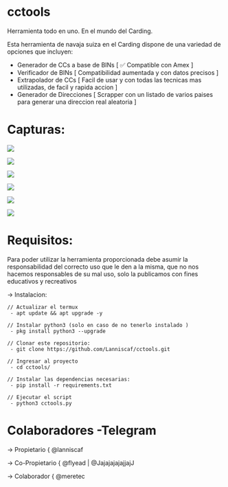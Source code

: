 # cctools
Herramienta todo en uno. En el mundo del Carding. 

Esta herramienta de navaja suiza en el Carding dispone de una variedad de opciones que incluyen:
 - Generador de CCs a base de BINs [ ✅ Compatible con Amex ]
 - Verificador de BINs [ Compatibilidad aumentada y con datos precisos ]
 - Extrapolador de CCs [ Facil de usar y con todas las tecnicas mas utilizadas, de facil y rapida accion ]
 - Generador de Direcciones [ Scrapper con un listado de varios paises para generar una direccion real aleatoria ]

# Capturas:
![](https://toxiccomunity.ga/generador/picctool/maincap.jpg)

![](https://toxiccomunity.ga/generador/picctool/ccgen.jpg)

![](https://toxiccomunity.ga/generador/picctool/checkb.jpg)

![](https://toxiccomunity.ga/generador/picctool/extrap.jpg)

![](https://toxiccomunity.ga/generador/picctool/address1.jpg)

![](https://toxiccomunity.ga/generador/picctool/address2.jpg)

# Requisitos:
 Para poder utilizar la herramienta proporcionada debe asumir la responsabilidad del correcto uso que le den a la misma, que no nos hacemos responsables de su mal uso, solo la publicamos con fines educativos y recreativos

-> Instalacion:
```
// Actualizar el termux
 - apt update && apt upgrade -y

// Instalar python3 (solo en caso de no tenerlo instalado )
 - pkg install python3 --upgrade

// Clonar este repositorio:
 - git clone https://github.com/Lanniscaf/cctools.git

// Ingresar al proyecto
 - cd cctools/

// Instalar las dependencias necesarias:
 - pip install -r requirements.txt

// Ejecutar el script
 - python3 cctools.py
```

# Colaboradores -Telegram

-> Propietario     { @lanniscaf

-> Co-Propietario  { @flyead | @JajajajajajjajJ 

-> Colaborador     { @meretec 
